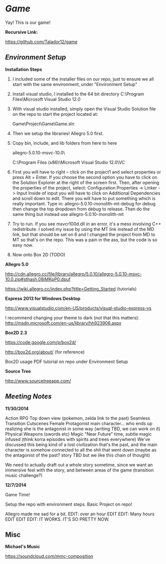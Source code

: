 *Game*
====

Yay! This is our game!

**Recursive Link:**

https://github.com/Talador12/game

*Environment Setup*
---

**Installation Steps**

1. I included some of the installer files on our repo, just to ensure we all start with the same environment, under "Environment Setup"
2. Install visual studio, I installed to the 64 bit directory C:\Program Files\Microsoft Visual Studio 12.0
3. With visual studio installed, simply open the Visual Studio Solution file on the repo to start the project located at:

	Game\Project\Game\Game.sln

4. Then we setup the libraries! Allegro 5.0 first.
5. Copy bin, include, and lib folders from here to here 

	allegro-5.0.10-msvc-10.0\

	C:\Program Files (x86)\Microsoft Visual Studio 12.0\VC
6. First you will have to right – click on the project1 and select properties or press Alt + Enter. If you choose the second option you have to click on the Solution Explorer at the right of the screen first. Then, after opening the properties of the project, select: Configuration Properties -> Linker -> Input Inside of input you will have to click on Additional Dependencies and scroll down to edit. There you will have to put something which is really important. Type in: allegro-5.0.10-monolith-mt-debug for debug then change the top dropdown from debug to release. Then do the same thing but instead use allegro-5.0.10-monolith-mt
7. Try to run. If you see msvcr100d.dll in an error, it's a mess involving C++ redistribute. I solved my issue by using the MT link instead of the MD link, but that should be set on 6 and I changed the project from MD to MT so that's on the repo.  This was a pain in the ass, but the code is so easy now.
8. Now onto Box 2D (TODO)


**Allegro 5.0**

http://cdn.allegro.cc/file/library/allegro/5.0.10/allegro-5.0.10-msvc-10.0.zip#sthash.08iMKpP0.dpuf

https://wiki.allegro.cc/index.php?title=Getting_Started (tutorials)

**Express 2013 for Windows Desktop**

http://www.visualstudio.com/en-US/products/visual-studio-express-vs

I recommend changing your theme to dark (not that this matters): http://msdn.microsoft.com/en-us/library/hh923906.aspx

**Box2D 2.3**

https://code.google.com/p/box2d/

http://box2d.org/about/ (for reference)

Box2D usage PDF tutorial on repo under Environment Setup

**Source Tree**

http://www.sourcetreeapp.com/

*Meeting Notes*
---

**11/30/2014**

Action RPG
Top down view (pokemon, zelda link to the past)
Seamless Transition
Cutscenes
Female Protagonist main character... who ends up realizing she is the antagonist in some way (writing TBD, we can work on it)
Physical Weapons (swords etc)
Magic
"Near Future" time, subtle magic infused (think korra episodes with spirits and trees everywhere)
We've discussed this being kind of a lost civilization that's the past, and the main character is somehow connected to all the shit that went down (maybe as the antagonist of the past? story TBD but we like this chain of thought)

We need to actually draft out a whole story sometime, since we want an immersive feel with the story, and between areas of the game (transition music challenge?)

**12/7/2014**

Game Time!

Setup the repo with environment steps.
Basic Project on repo!

Allegro made me sad for a bit.
EDIT: over an hour
EDIT EDIT: Many hours
EDIT EDIT EDIT: IT WORKS. IT'S SO PRETTY NOW.


Misc
---
**Michael's Music**

https://soundcloud.com/mmc-composition